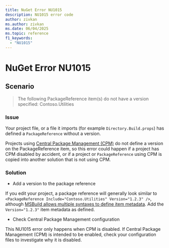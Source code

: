 ```yaml
---
title: NuGet Error NU1015
description: NU1015 error code
author: zivkan
ms.author: zivkan
ms.date: 06/04/2025
ms.topic: reference
f1_keywords: 
  - "NU1015"
---
```


# NuGet Error NU1015

## Scenario

> The following PackageReference item(s) do not have a version specified: Contoso.Utilities

### Issue

Your project file, or a file it imports (for example `Directory.Build.props`) has defined a `PackageReference` without a version.

Projects using [Central Package Management (CPM)](../../consume-packages/Central-Package-Management.md) do not define a version on the PackageReference item, so this error could happen if a project has CPM disabled by accident, or if a project or `PackageReference` using CPM is copied into another solution that is not using CPM.

### Solution

- Add a version to the package reference

If you edit your project, a package reference will generally look similar to `<PackageReference Include="Contoso.Utilities" Version="1.2.3" />`, although [MSBuild allows multiple syntaxes to define item metadata](/visualstudio/msbuild/msbuild-items).
Add the `Version="1.2.3"` item metadata as defined.

- Check Central Package Management configuration

This NU1015 error only happens when CPM is disabled.
If Central Package Management (CPM) is intended to be enabled, check your configuration files to investigate why it is disabled.
